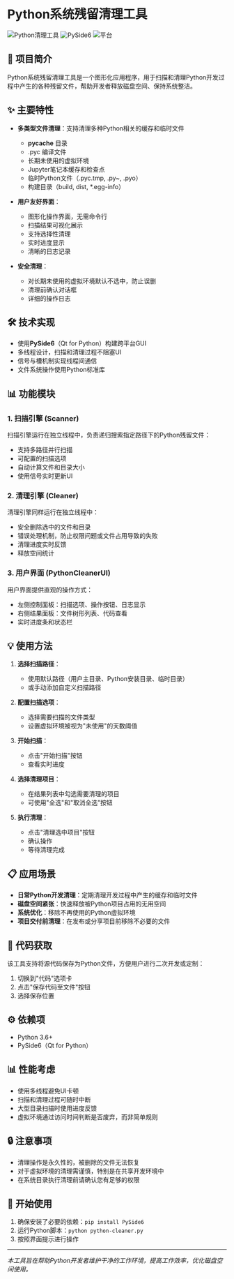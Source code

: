# Python系统残留清理工具

![Python清理工具](https://img.shields.io/badge/Python-清理工具-blue)
![PySide6](https://img.shields.io/badge/GUI-PySide6-green)
![平台](https://img.shields.io/badge/平台-Windows%7CmacOS%7CLinux-lightgrey)

## 📝 项目简介

Python系统残留清理工具是一个图形化应用程序，用于扫描和清理Python开发过程中产生的各种残留文件，帮助开发者释放磁盘空间、保持系统整洁。

## ✨ 主要特性

- **多类型文件清理**：支持清理多种Python相关的缓存和临时文件
  - __pycache__ 目录
  - .pyc 编译文件
  - 长期未使用的虚拟环境
  - Jupyter笔记本缓存和检查点
  - 临时Python文件（.pyc.tmp, .py~, .pyo）
  - 构建目录（build, dist, *.egg-info）

- **用户友好界面**：
  - 图形化操作界面，无需命令行
  - 扫描结果可视化展示
  - 支持选择性清理
  - 实时进度显示
  - 清晰的日志记录

- **安全清理**：
  - 对长期未使用的虚拟环境默认不选中，防止误删
  - 清理前确认对话框
  - 详细的操作日志

## 🛠️ 技术实现

- 使用**PySide6**（Qt for Python）构建跨平台GUI
- 多线程设计，扫描和清理过程不阻塞UI
- 信号与槽机制实现线程间通信
- 文件系统操作使用Python标准库

## 📊 功能模块

### 1. 扫描引擎 (Scanner)

扫描引擎运行在独立线程中，负责递归搜索指定路径下的Python残留文件：

- 支持多路径并行扫描
- 可配置的扫描选项
- 自动计算文件和目录大小
- 使用信号实时更新UI

### 2. 清理引擎 (Cleaner)

清理引擎同样运行在独立线程中：

- 安全删除选中的文件和目录
- 错误处理机制，防止权限问题或文件占用导致的失败
- 清理进度实时反馈
- 释放空间统计

### 3. 用户界面 (PythonCleanerUI)

用户界面提供直观的操作方式：

- 左侧控制面板：扫描选项、操作按钮、日志显示
- 右侧结果面板：文件树形列表、代码查看
- 实时进度条和状态栏

## 💡 使用方法

1. **选择扫描路径**：
   - 使用默认路径（用户主目录、Python安装目录、临时目录）
   - 或手动添加自定义扫描路径

2. **配置扫描选项**：
   - 选择需要扫描的文件类型
   - 设置虚拟环境被视为"未使用"的天数阈值

3. **开始扫描**：
   - 点击"开始扫描"按钮
   - 查看实时进度

4. **选择清理项目**：
   - 在结果列表中勾选需要清理的项目
   - 可使用"全选"和"取消全选"按钮

5. **执行清理**：
   - 点击"清理选中项目"按钮
   - 确认操作
   - 等待清理完成

## 📋 应用场景

- **日常Python开发清理**：定期清理开发过程中产生的缓存和临时文件
- **磁盘空间紧张**：快速释放被Python项目占用的无用空间
- **系统优化**：移除不再使用的Python虚拟环境
- **项目交付前清理**：在发布或分享项目前移除不必要的文件

## 📄 代码获取

该工具支持将源代码保存为Python文件，方便用户进行二次开发或定制：

1. 切换到"代码"选项卡
2. 点击"保存代码至文件"按钮
3. 选择保存位置

## ⚙️ 依赖项

- Python 3.6+
- PySide6（Qt for Python）

## 📊 性能考虑

- 使用多线程避免UI卡顿
- 扫描和清理过程可随时中断
- 大型目录扫描时使用进度反馈
- 虚拟环境通过访问时间判断是否废弃，而非简单规则

## 🔒 注意事项

- 清理操作是永久性的，被删除的文件无法恢复
- 对于虚拟环境的清理需谨慎，特别是在共享开发环境中
- 在系统目录执行清理前请确认您有足够的权限

## 🚀 开始使用

1. 确保安装了必要的依赖：`pip install PySide6`
2. 运行Python脚本：`python python-cleaner.py`
3. 按照界面提示进行操作

---

*本工具旨在帮助Python开发者维护干净的工作环境，提高工作效率，优化磁盘空间使用。* 
